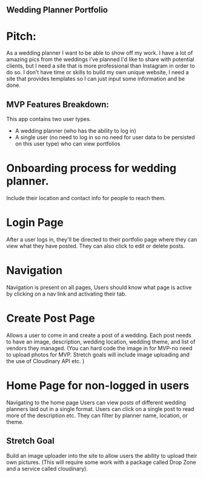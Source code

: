 ## Wedding Planner Portfolio

# Pitch: 
As a wedding planner I want to be able to show off my work. I have a lot of amazing pics from the weddings i’ve planned I'd like to share with potential clients, but I need a site that is more professional than Instagram in order to do so. I don’t have time or skills to build my own unique website, I need a site that provides templates so I can just input some information and be done. 

## MVP Features Breakdown:

This app contains two user types. 
* A wedding planner (who has the ability to log in)
* A single user (no need to log in so no need for user data to be persisted on this user type) who can view portfolios

# Onboarding process for wedding planner. 
Include their location and contact info for people to reach them. 

# Login Page
After a user logs in, they'll be directed to their portfolio page where they can view what they have posted. They can also click to edit or delete posts. 

# Navigation
Navigation is present on all pages, Users should know what page is active by clicking on a nav link and activating their tab.

# Create Post Page
Allows a user to come in and create a post of a wedding. Each post needs to have an image, description, wedding location, wedding theme, and list of vendors they managed.  (You can hard code the image in for MVP-no need to upload photos for MVP. Stretch goals will include image uploading and the use of Cloudinary API etc. )

# Home Page for non-logged in users
Navigating to the home page Users can view posts of different wedding planners laid out in a single format. Users can click on a single post to read more of the description etc. They can filter by planner name, location, or theme. 

## Stretch Goal
Build an image uploader into the site to allow users the ability to upload their own pictures. (This will require some work with a package called Drop Zone and a service called cloudinary).
